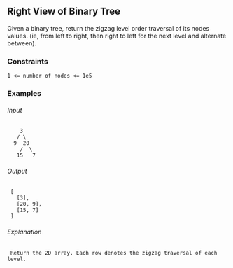 ## Right View of Binary Tree
Given a binary tree, return the zigzag level order traversal of its nodes values. (ie, from left to right, then right to left for the next level and alternate between).

### Constraints
```
1 <= number of nodes <= 1e5
```

### Examples
###### Input
```
    3
   / \
  9  20
    /  \
   15   7
```
###### Output
```
 [
   [3],
   [20, 9],
   [15, 7]
 ]
```
###### Explanation
```
 Return the 2D array. Each row denotes the zigzag traversal of each level.
```
